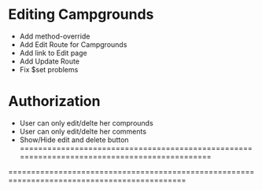 # Editing Campgrounds
* Add method-override
* Add Edit Route for Campgrounds
* Add link to Edit page
* Add Update Route
* Fix $set problems

# Authorization
* User can only edit/delte her comprounds
* User can only edit/delte her comments
* Show/Hide edit and delete button
=============================================================================================

=============================================================================================

